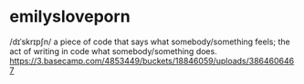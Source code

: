 # emilysloveporn
/dɪˈskrɪpʃn/
a piece of code that says what somebody/something feels; the act of writing in code what somebody/something does.
https://3.basecamp.com/4853449/buckets/18846059/uploads/3864606467
